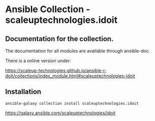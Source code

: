 # Ansible Collection - scaleuptechnologies.idoit

## Documentation for the collection.

The documentation for all modules are available through ansible-doc.

There is a online version under:

https://scaleup-technologies.github.io/ansible-i-doit/collections/index_module.html#scaleuptechnologies-idoit

## Installation

```
ansible-galaxy collection install scaleuptechnologies.idoit
```

https://galaxy.ansible.com/scaleuptechnologies/idoit
